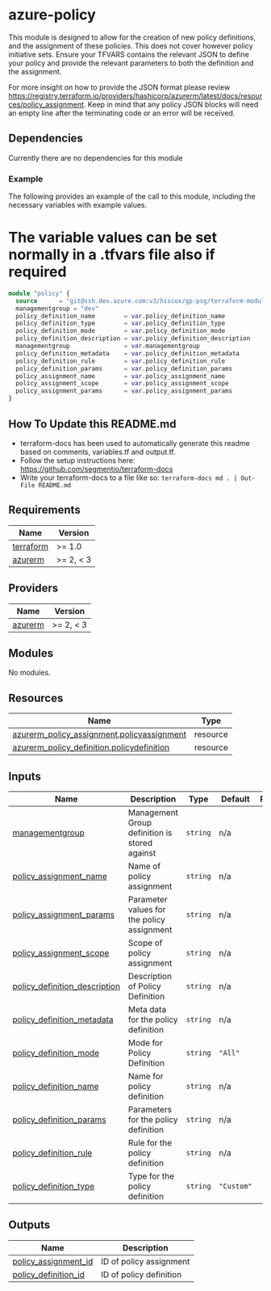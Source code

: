 # azure-policy

This module is designed to allow for the creation of new policy definitions, and the assignment of these policies. This does not cover however policy initiative sets. Ensure your TFVARS contains the relevant JSON to define your policy and provide the relevant parameters to both the definition and the assignment.

For more insight on how to provide the JSON format please review https://registry.terraform.io/providers/hashicorp/azurerm/latest/docs/resources/policy_assignment. Keep in mind that any policy JSON blocks will need an empty line after the terminating code or an error will be received.

## Dependencies

Currently there are no dependencies for this module

### Example

The following provides an example of the call to this module, including the necessary variables with example values.
# The variable values can be set normally in a .tfvars file also if required

```terraform
module "policy" {
  source      = "git@ssh.dev.azure.com:v3/hiscox/gp-psg/terraform-modules//azure-policy?ref=1.0.0"
  managementgroup = "dev"
  policy_definition_name        = var.policy_definition_name
  policy_definition_type        = var.policy_definition_type
  policy_definition_mode        = var.policy_definition_mode
  policy_definition_description = var.policy_definition_description
  managementgroup               = var.managementgroup
  policy_definition_metadata    = var.policy_definition_metadata
  policy_definition_rule        = var.policy_definition_rule
  policy_definition_params      = var.policy_definition_params
  policy_assignment_name        = var.policy_assignment_name
  policy_assignment_scope       = var.policy_assignment_scope
  policy_assignment_params      = var.policy_assignment_params
}
```

## How To Update this README.md

* terraform-docs has been used to automatically generate this readme based on comments, variables.tf and output.tf.
* Follow the setup instructions here: https://github.com/segmentio/terraform-docs
* Write your terraform-docs to a file like so: `terraform-docs md . | Out-File README.md`

## Requirements

| Name | Version |
|------|---------|
| <a name="requirement_terraform"></a> [terraform](#requirement\_terraform) | >= 1.0 |
| <a name="requirement_azurerm"></a> [azurerm](#requirement\_azurerm) | >= 2, < 3 |

## Providers

| Name | Version |
|------|---------|
| <a name="provider_azurerm"></a> [azurerm](#provider\_azurerm) | >= 2, < 3 |

## Modules

No modules.

## Resources

| Name | Type |
|------|------|
| [azurerm_policy_assignment.policyassignment](https://registry.terraform.io/providers/hashicorp/azurerm/latest/docs/resources/policy_assignment) | resource |
| [azurerm_policy_definition.policydefinition](https://registry.terraform.io/providers/hashicorp/azurerm/latest/docs/resources/policy_definition) | resource |

## Inputs

| Name | Description | Type | Default | Required |
|------|-------------|------|---------|:--------:|
| <a name="input_managementgroup"></a> [managementgroup](#input\_managementgroup) | Management Group definition is stored against | `string` | n/a | yes |
| <a name="input_policy_assignment_name"></a> [policy\_assignment\_name](#input\_policy\_assignment\_name) | Name of policy assignment | `string` | n/a | yes |
| <a name="input_policy_assignment_params"></a> [policy\_assignment\_params](#input\_policy\_assignment\_params) | Parameter values for the policy assignment | `string` | n/a | yes |
| <a name="input_policy_assignment_scope"></a> [policy\_assignment\_scope](#input\_policy\_assignment\_scope) | Scope of policy assignment | `string` | n/a | yes |
| <a name="input_policy_definition_description"></a> [policy\_definition\_description](#input\_policy\_definition\_description) | Description of Policy Definition | `string` | n/a | yes |
| <a name="input_policy_definition_metadata"></a> [policy\_definition\_metadata](#input\_policy\_definition\_metadata) | Meta data for the policy definition | `string` | n/a | yes |
| <a name="input_policy_definition_mode"></a> [policy\_definition\_mode](#input\_policy\_definition\_mode) | Mode for Policy Definition | `string` | `"All"` | no |
| <a name="input_policy_definition_name"></a> [policy\_definition\_name](#input\_policy\_definition\_name) | Name for policy definition | `string` | n/a | yes |
| <a name="input_policy_definition_params"></a> [policy\_definition\_params](#input\_policy\_definition\_params) | Parameters for the policy definition | `string` | n/a | yes |
| <a name="input_policy_definition_rule"></a> [policy\_definition\_rule](#input\_policy\_definition\_rule) | Rule for the policy definition | `string` | n/a | yes |
| <a name="input_policy_definition_type"></a> [policy\_definition\_type](#input\_policy\_definition\_type) | Type for the policy definition | `string` | `"Custom"` | no |

## Outputs

| Name | Description |
|------|-------------|
| <a name="output_policy_assignment_id"></a> [policy\_assignment\_id](#output\_policy\_assignment\_id) | ID of policy assignment |
| <a name="output_policy_definition_id"></a> [policy\_definition\_id](#output\_policy\_definition\_id) | ID of policy definition |
